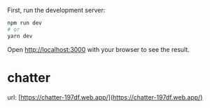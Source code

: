 First, run the development server:

```bash
npm run dev
# or
yarn dev
```

Open [http://localhost:3000](http://localhost:3000) with your browser to see the result.

# chatter
url: [https://chatter-197df.web.app/](https://chatter-197df.web.app/)
